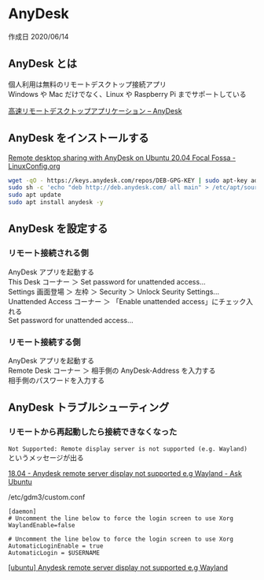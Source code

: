 # AnyDesk

作成日 2020/06/14

## AnyDesk とは

個人利用は無料のリモートデスクトップ接続アプリ\
Windows や Mac だけでなく、Linux や Raspberry Pi までサポートしている

[高速リモートデスクトップアプリケーション – AnyDesk](https://anydesk.com/ja)

## AnyDesk をインストールする

[Remote desktop sharing with AnyDesk on Ubuntu 20\.04 Focal Fossa \- LinuxConfig\.org](https://linuxconfig.org/remote-desktop-sharing-with-anydesk-on-ubuntu-20-04-focal-fossa)

```bash
wget -qO - https://keys.anydesk.com/repos/DEB-GPG-KEY | sudo apt-key add -
sudo sh -c 'echo "deb http://deb.anydesk.com/ all main" > /etc/apt/sources.list.d/anydesk-stable.list'
sudo apt update
sudo apt install anydesk -y
```

## AnyDesk を設定する

### リモート接続される側

AnyDesk アプリを起動する\
This Desk コーナー ＞ Set password for unattended access...\
Settings 画面登場 ＞ 左枠 ＞ Security ＞ Unlock Seurity Settings...\
Unattended Access コーナー ＞ 「Enable unattended access」にチェック入れる\
Set password for unattended access...

### リモート接続する側

AnyDesk アプリを起動する\
Remote Desk コーナー ＞ 相手側の AnyDesk-Address を入力する\
相手側のパスワードを入力する

## AnyDesk トラブルシューティング

### リモートから再起動したら接続できなくなった

`Not Supported: Remote display server is not supported (e.g. Wayland)` というメッセージが出る

[18\.04 \- Anydesk remote server display not supported e\.g Wayland \- Ask Ubuntu](https://askubuntu.com/questions/1131921/anydesk-remote-server-display-not-supported-e-g-wayland)

/etc/gdm3/custom.conf

```text
[daemon]
# Uncomment the line below to force the login screen to use Xorg
WaylandEnable=false

# Uncomment the line below to force the login screen to use Xorg
AutomaticLoginEnable = true
AutomaticLogin = $USERNAME
```

[\[ubuntu\] Anydesk remote server display not supported e\.g Wayland](https://ubuntuforums.org/showthread.php?t=2416231)
